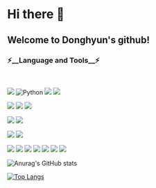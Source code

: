 # Hi there 👋

## Welcome to Donghyun's github!

<!--
**Canihelpme/Canihelpme** is a ✨ _special_ ✨ repository because its `README.md` (this file) appears on your GitHub profile.

Here are some ideas to get you started:

- 🔭 I’m currently working on ...
- 🌱 I’m currently learning ...
- 👯 I’m looking to collaborate on ...
- 🤔 I’m looking for help with ...
- 💬 Ask me about ...
- 📫 How to reach me: ...
- 😄 Pronouns: ...
- ⚡ Fun fact: ...
-->
<a href="버튼을 눌렀을 때 이동할 링크" target="_blank"></a>
<h3> ⚡__Language and Tools__⚡ </h3>

<br>

<p>
  <img src="https://img.shields.io/badge/Java-007396?style=for-the-badge&logo=java&logoColor=white" />
  <img alt="Python" src ="https://img.shields.io/badge/Python-3776AB.svg?&style=for-the-badge&logo=Python&logoColor=white"/>
  <img src="https://img.shields.io/badge/JavaScript-F7DF1E.svg?&style=for-the-badge&logo=JavaScript%2B%2B&ogoColor=black"/>
  <img src="https://img.shields.io/badge/C-A8B9CC.svg?&style=for-the-badge&logo=c%2B%2B&ogoColor=white"/>
</p>
<p>
  <img src="https://img.shields.io/badge/git%20-%23F05033.svg?&style=for-the-badge&logo=git&logoColor=white"/>
  <img src="https://img.shields.io/badge/github%20-%23121011.svg?&style=for-the-badge&logo=github&logoColor=white"/>
  <img src="https://img.shields.io/badge/GitKraken-330F63?style=for-the-badge&logo=gitkraken&logoColor=white" />
</p>
<p>
  <img src="https://img.shields.io/badge/Intellij IDEA-000000.svg?&style=for-the-badge&logo=IntelliJ IDEA&logoColor=white"/>
  <img src="https://img.shields.io/badge/PyCharm-000000.svg?&style=for-the-badge&logo=PyCharm&logoColor=white"/>
</p>
<P>
  <img src="https://img.shields.io/badge/AWS-232F3E.svg?&style=for-the-badge&logo=IntelliJ IDEA&logoColor=white"/>
  <img src="https://img.shields.io/badge/Google Cloud-4285F4.svg?&style=for-the-badge&logo=IntelliJ IDEA&logoColor=white"/>
</p>
<p>
  <img src="https://img.shields.io/badge/Spring-6DB33F.svg?&style=for-the-badge&logo=Spring&logoColor=white"/>
  <img src="https://img.shields.io/badge/Spring Boot-6DB33F.svg?&style=for-the-badge&logo=Spring Boot&logoColor=white"/>
  <img src="https://img.shields.io/badge/django-092E20.svg?&style=for-the-badge&logo=django&logoColor=white"/>
  <img src="https://img.shields.io/badge/Firebase%20-%236DB33F.svg?&style=for-the-badge&logo=firebase&logoColor=white"/>
  <img src="https://img.shields.io/badge/Flutter-02569B.svg?&style=for-the-badge&logo=amazon-aws&logoColor=white"/>
  <img src="https://img.shields.io/badge/MySQL-4479A1.svg?&style=for-the-badge&logo=amazon-aws&logoColor=white"/>
  <img src="https://img.shields.io/badge/SQLite-003B57.svg?&style=for-the-badge&logo=amazon-aws&logoColor=white"/>


</p>

![Anurag's GitHub stats](https://github-readme-stats.vercel.app/api?username=Canihelpme&show_icons=true&theme=radical)

[![Top Langs](https://github-readme-stats.vercel.app/api/top-langs/?username=Canihelpme&hide=javascript,jupyter%20notebook,css,html&layout=compact)](https://github.com/anuraghazra/github-readme-stats)
